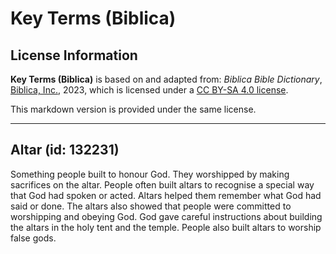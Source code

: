 # Key Terms (Biblica)

## License Information

**Key Terms (Biblica)** is based on and adapted from: _Biblica Bible Dictionary_, [Biblica, Inc.](https://www.biblica.com/), 2023, which is licensed under a [CC BY-SA 4.0 license](https://creativecommons.org/licenses/by-sa/4.0/legalcode.en).

This markdown version is provided under the same license.



--------------------------------

## Altar (id: 132231)

Something people built to honour God. They worshipped by making sacrifices on the altar. People often built altars to recognise a special way that God had spoken or acted. Altars helped them remember what God had said or done. The altars also showed that people were committed to worshipping and obeying God. God gave careful instructions about building the altars in the holy tent and the temple. People also built altars to worship false gods.



